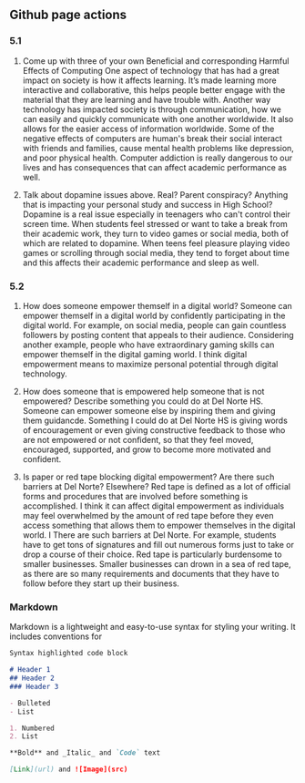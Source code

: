 ## **Github page actions**
### 5.1
1. Come up with three of your own Beneficial and corresponding Harmful Effects of Computing
One aspect of technology that has had a great impact on society is how it affects learning. It’s made learning more interactive and collaborative, this helps people better engage with the material that they are learning and have trouble with. Another way technology has impacted society is through communication, how we can easily and quickly communicate with one another worldwide. It also allows for the easier access of information worldwide. Some of the negative effects of computers are human's break their social interact with friends and families, cause mental health problems like depression, and poor physical health. Computer addiction is really dangerous to our lives and has consequences that can affect academic performance as well.


2. Talk about dopamine issues above. Real? Parent conspiracy? Anything that is impacting your personal study and success in High School?
Dopamine is a real issue especially in teenagers who can't control their screen time. When students feel stressed or want to take a break from their academic work, they turn to video games or social media, both of which are related to dopamine. When teens feel pleasure playing video games or scrolling through social media, they tend to forget about time and this affects their academic performance and sleep as well.

### 5.2
1. How does someone empower themself in a digital world?
Someone can empower themself in a digital world by confidently participating in the digital world. For example, on social media, people can gain countless followers by posting content that appeals to their audience. Considering another example, people who have extraordinary gaming skills can empower themself in the digital gaming world. I think digital empowerment means to maximize personal potential through digital technology.

2. How does someone that is empowered help someone that is not empowered? Describe something you could do at Del Norte HS.
Someone can empower someone else by inspiring them and giving them guidancde. Something I could do at Del Norte HS is giving words of encouragement or even giving constructive feedback to those who are not empowered or not confident, so that they feel moved, encouraged, supported, and grow to become more motivated and confident.

3. Is paper or red tape blocking digital empowerment? Are there such barriers at Del Norte? Elsewhere?
Red tape is defined as a lot of official forms and procedures that are involved before something is accomplished. I think it can affect digital empowerment as individuals may feel overwhelmed by the amount of red tape before they even access something that allows them to empower themselves in the digital world. I There are such barriers at Del Norte. For example, students have to get tons of signatures and fill out numerous forms just to take or drop a course of their choice. Red tape is particularly burdensome to smaller businesses. Smaller businesses can drown in a sea of red tape, as there are so many requirements and documents that they have to follow before they start up their business. 

### Markdown

Markdown is a lightweight and easy-to-use syntax for styling your writing. It includes conventions for

```markdown
Syntax highlighted code block

# Header 1
## Header 2
### Header 3

- Bulleted
- List

1. Numbered
2. List

**Bold** and _Italic_ and `Code` text

[Link](url) and ![Image](src)
```
